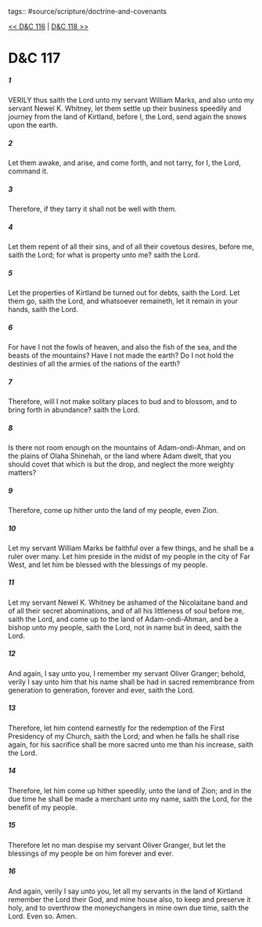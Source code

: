 tags:: #source/scripture/doctrine-and-covenants

[<< D&C 116](/doctrine-and-covenants/D&C_116.md) | [D&C 118 >>](/doctrine-and-covenants/D&C_118.md)

# D&C 117

##### 1

VERILY thus saith the Lord unto my servant William Marks, and also unto my servant Newel K. Whitney, let them settle up their business speedily and journey from the land of Kirtland, before I, the Lord, send again the snows upon the earth.

##### 2

Let them awake, and arise, and come forth, and not tarry, for I, the Lord, command it.

##### 3

Therefore, if they tarry it shall not be well with them.

##### 4

Let them repent of all their sins, and of all their covetous desires, before me, saith the Lord; for what is property unto me? saith the Lord.

##### 5

Let the properties of Kirtland be turned out for debts, saith the Lord. Let them go, saith the Lord, and whatsoever remaineth, let it remain in your hands, saith the Lord.

##### 6

For have I not the fowls of heaven, and also the fish of the sea, and the beasts of the mountains? Have I not made the earth? Do I not hold the destinies of all the armies of the nations of the earth?

##### 7

Therefore, will I not make solitary places to bud and to blossom, and to bring forth in abundance? saith the Lord.

##### 8

Is there not room enough on the mountains of Adam-ondi-Ahman, and on the plains of Olaha Shinehah, or the land where Adam dwelt, that you should covet that which is but the drop, and neglect the more weighty matters?

##### 9

Therefore, come up hither unto the land of my people, even Zion.

##### 10

Let my servant William Marks be faithful over a few things, and he shall be a ruler over many. Let him preside in the midst of my people in the city of Far West, and let him be blessed with the blessings of my people.

##### 11

Let my servant Newel K. Whitney be ashamed of the Nicolaitane band and of all their secret abominations, and of all his littleness of soul before me, saith the Lord, and come up to the land of Adam-ondi-Ahman, and be a bishop unto my people, saith the Lord, not in name but in deed, saith the Lord.

##### 12

And again, I say unto you, I remember my servant Oliver Granger; behold, verily I say unto him that his name shall be had in sacred remembrance from generation to generation, forever and ever, saith the Lord.

##### 13

Therefore, let him contend earnestly for the redemption of the First Presidency of my Church, saith the Lord; and when he falls he shall rise again, for his sacrifice shall be more sacred unto me than his increase, saith the Lord.

##### 14

Therefore, let him come up hither speedily, unto the land of Zion; and in the due time he shall be made a merchant unto my name, saith the Lord, for the benefit of my people.

##### 15

Therefore let no man despise my servant Oliver Granger, but let the blessings of my people be on him forever and ever.

##### 16

And again, verily I say unto you, let all my servants in the land of Kirtland remember the Lord their God, and mine house also, to keep and preserve it holy, and to overthrow the moneychangers in mine own due time, saith the Lord. Even so. Amen.
